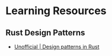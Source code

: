 # Learning Resources


## Rust Design Patterns

- [Unofficial | Design patterns in Rust](https://rust-unofficial.github.io/patterns/intro.html)